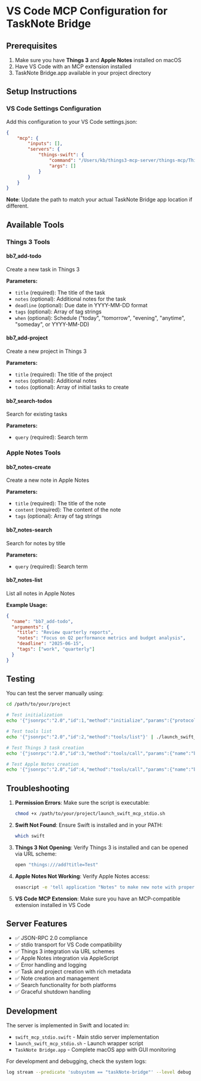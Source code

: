 # VS Code MCP Configuration for TaskNote Bridge

## Prerequisites

1. Make sure you have **Things 3** and **Apple Notes** installed on macOS
2. Have VS Code with an MCP extension installed
3. TaskNote Bridge.app available in your project directory

## Setup Instructions

### VS Code Settings Configuration

Add this configuration to your VS Code settings.json:

```json
{
    "mcp": {
        "inputs": [],
        "servers": {
            "things-swift": {
                "command": "/Users/kb/things3-mcp-server/things-mcp/Things MCP.app/Contents/Resources/launch_mcp_server.sh",
                "args": []
            }
        }
    }
}
```

**Note**: Update the path to match your actual TaskNote Bridge app location if different.

## Available Tools

### Things 3 Tools

#### bb7_add-todo
Create a new task in Things 3

**Parameters:**
- `title` (required): The title of the task
- `notes` (optional): Additional notes for the task
- `deadline` (optional): Due date in YYYY-MM-DD format
- `tags` (optional): Array of tag strings
- `when` (optional): Schedule ("today", "tomorrow", "evening", "anytime", "someday", or YYYY-MM-DD)

#### bb7_add-project
Create a new project in Things 3

**Parameters:**
- `title` (required): The title of the project
- `notes` (optional): Additional notes
- `todos` (optional): Array of initial tasks to create

#### bb7_search-todos
Search for existing tasks

**Parameters:**
- `query` (required): Search term

### Apple Notes Tools

#### bb7_notes-create
Create a new note in Apple Notes

**Parameters:**
- `title` (required): The title of the note
- `content` (required): The content of the note
- `tags` (optional): Array of tag strings

#### bb7_notes-search
Search for notes by title

**Parameters:**
- `query` (required): Search term

#### bb7_notes-list
List all notes in Apple Notes

**Example Usage:**
```json
{
  "name": "bb7_add-todo",
  "arguments": {
    "title": "Review quarterly reports",
    "notes": "Focus on Q2 performance metrics and budget analysis",
    "deadline": "2025-06-15",
    "tags": ["work", "quarterly"]
  }
}
```

## Testing

You can test the server manually using:

```bash
cd /path/to/your/project

# Test initialization
echo '{"jsonrpc":"2.0","id":1,"method":"initialize","params":{"protocolVersion":"2024-11-05","capabilities":{},"clientInfo":{"name":"test","version":"1.0"}}}' | ./launch_swift_mcp_stdio.sh

# Test tools list
echo '{"jsonrpc":"2.0","id":2,"method":"tools/list"}' | ./launch_swift_mcp_stdio.sh

# Test Things 3 task creation
echo '{"jsonrpc":"2.0","id":3,"method":"tools/call","params":{"name":"bb7_add-todo","arguments":{"title":"Test Task","notes":"This is a test"}}}' | ./launch_swift_mcp_stdio.sh

# Test Apple Notes creation
echo '{"jsonrpc":"2.0","id":4,"method":"tools/call","params":{"name":"bb7_notes-create","arguments":{"title":"Test Note","content":"This is a test note"}}}' | ./launch_swift_mcp_stdio.sh
```

## Troubleshooting

1. **Permission Errors**: Make sure the script is executable:
   ```bash
   chmod +x /path/to/your/project/launch_swift_mcp_stdio.sh
   ```

2. **Swift Not Found**: Ensure Swift is installed and in your PATH:
   ```bash
   which swift
   ```

3. **Things 3 Not Opening**: Verify Things 3 is installed and can be opened via URL scheme:
   ```bash
   open "things:///add?title=Test"
   ```

4. **Apple Notes Not Working**: Verify Apple Notes access:
   ```bash
   osascript -e 'tell application "Notes" to make new note with properties {body:"Test"}'
   ```

5. **VS Code MCP Extension**: Make sure you have an MCP-compatible extension installed in VS Code

## Server Features

- ✅ JSON-RPC 2.0 compliance
- ✅ stdio transport for VS Code compatibility  
- ✅ Things 3 integration via URL schemes
- ✅ Apple Notes integration via AppleScript
- ✅ Error handling and logging
- ✅ Task and project creation with rich metadata
- ✅ Note creation and management
- ✅ Search functionality for both platforms
- ✅ Graceful shutdown handling

## Development

The server is implemented in Swift and located in:
- `swift_mcp_stdio.swift` - Main stdio server implementation
- `launch_swift_mcp_stdio.sh` - Launch wrapper script
- `TaskNote Bridge.app` - Complete macOS app with GUI monitoring

For development and debugging, check the system logs:
```bash
log stream --predicate 'subsystem == "taskNote-bridge"' --level debug
```
